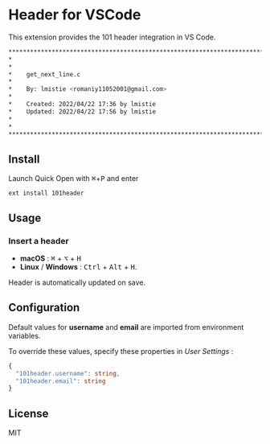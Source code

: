 # Header for VSCode

This extension provides the 101 header integration in VS Code.

```bash
********************************************************************************
*                                                                              *
*                                                                              *
*    get_next_line.c                                                           *
*                                                                              *
*    By: lmistie <romaniy11052001@gmail.com>                                   *
*                                                                              *
*    Created: 2022/04/22 17:36 by lmistie                                      *
*    Updated: 2022/04/22 17:56 by lmistie                                      *
*                                                                              *
*                                                                              *
********************************************************************************
```

## Install

Launch Quick Open with <kbd>⌘</kbd>+<kbd>P</kbd> and enter
```
ext install 101header
```

## Usage

### Insert a header
 - **macOS** : <kbd>⌘</kbd> + <kbd>⌥</kbd> + <kbd>H</kbd>
 - **Linux** / **Windows** : <kbd>Ctrl</kbd> + <kbd>Alt</kbd> + <kbd>H</kbd>.

Header is automatically updated on save.


## Configuration

Default values for **username** and **email** are imported from environment variables.

To override these values, specify these properties in *User Settings* :

```ts
{
  "101header.username": string,
  "101header.email": string
}
```


## License

MIT
